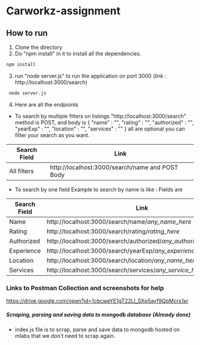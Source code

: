# Carworkz-assignment
## How to run
1. Clone the directory
2. Do "npm install" in it to install all the dependencies.
 ```sh
 npm install
 ```
3. run "node server.js" to run the application on port 3000 (link : http://localhost:3000/search)
```sh
 node server.js
 ```
4. Here are all the endpoints
  - To search by multiple filters on listings "http://localhost:3000/search" method is POST, and body is
    {
     "name" : "",
     "rating" : "",
     "authorized" : "",
     "yearExp" : "",
     "location" : "",
     "services" : ""
    }
    all are optional you can filter your search as you want.
    
| Search Field | Link  |
| ------ | ------ |
| All filters | http://localhost:3000/search/name and POST Body |

   - To search by one field
   Example to search by name is like : 
    Fields are

| Search Field | Link  |
| ------ | ------ |
| Name | http://localhost:3000/search/name/*any_name_here* |
| Rating | http://localhost:3000/search/rating/*rating_here* |
| Authorized | http://localhost:3000/search/authorized/*any_authorizer_name_here* |
| Experience | http://localhost:3000/search/yearExp/*any_experience_here* |
| Location | http://localhost:3000/search/location/*any_name_here* |
| Services | http://localhost:3000/search/services/*any_service_here* 

### Links to Postman Collection and screenshots for help
  https://drive.google.com/open?id=1cbcweYE1gT22Ll_SXp5ayf9QpMcrs1xr

##### Scraping, parsing and saving data to mongodb database (Already done)
- index.js file is to scrap, parse and save data to mongodb hosted on mlabs that we don't need to scrap again.
